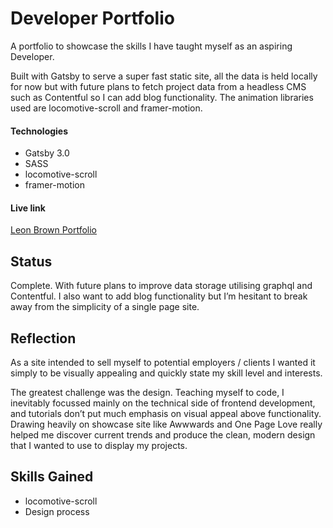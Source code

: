 # Developer Portfolio

A portfolio to showcase the skills I have taught myself as an aspiring Developer.

Built with Gatsby to serve a super fast static site, all the data is held locally for now but with future plans to fetch project data from a headless CMS such as Contentful so I can add blog functionality. The animation libraries used are locomotive-scroll and framer-motion.

#### Technologies

- Gatsby 3.0
- SASS
- locomotive-scroll
- framer-motion

#### Live link

[Leon Brown Portfolio](https://leonbrown.dev)

## Status

Complete. With future plans to improve data storage utilising graphql and Contentful. I also want to add blog functionality but I’m hesitant to break away from the simplicity of a single page site.

## Reflection

As a site intended to sell myself to potential employers / clients I wanted it simply to be visually appealing and quickly state my skill level and interests.

The greatest challenge was the design. Teaching myself to code, I inevitably focussed mainly on the technical side of frontend development, and tutorials don’t put much emphasis on visual appeal above functionality. Drawing heavily on showcase site like Awwwards and One Page Love really helped me discover current trends and produce the clean, modern design that I wanted to use to display my projects.

## Skills Gained

  * locomotive-scroll
  * Design process

